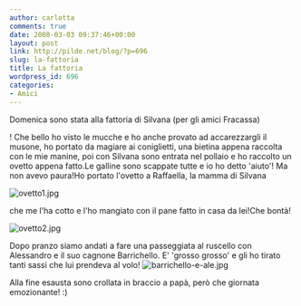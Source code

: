 ```yaml
---
author: carlotta
comments: true
date: 2008-03-03 09:37:46+00:00
layout: post
link: http://pilde.net/blog/?p=696
slug: la-fattoria
title: La fattoria
wordpress_id: 696
categories:
- Amici
---
```


Domenica sono stata alla fattoria di Silvana (per gli amici Fracassa)


! Che bello ho visto le mucche e ho anche provato ad accarezzargli il musone, ho portato da magiare ai coniglietti, una bietina appena raccolta con le mie manine, poi con Silvana sono entrata nel pollaio e ho raccolto un ovetto appena fatto.Le galline sono scappate tutte e io ho detto 'aiuto'! Ma non avevo paura!Ho portato l'ovetto a Raffaella, la mamma di Silvana

![ovetto1.jpg](http://pilde.net/blog/wp-content/uploads/2008/03/ovetto1.jpg)




che me l'ha cotto e l'ho mangiato con il pane fatto in casa da lei!Che bontà!

![ovetto2.jpg](http://pilde.net/blog/wp-content/uploads/2008/03/ovetto2.jpg)




Dopo pranzo siamo andati a fare una passeggiata al ruscello con Alessandro e il suo cagnone Barrichello. E' 'grosso grosso' e gli ho tirato tanti sassi che lui prendeva al volo!
![barrichello-e-ale.jpg](http://pilde.net/blog/wp-content/uploads/2008/03/barrichello-e-ale.jpg)




Alla fine esausta sono crollata in braccio a papà, però che giornata emozionante! :)






